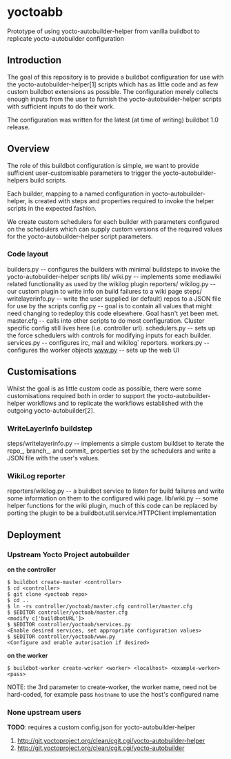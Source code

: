# yoctoabb
Prototype of using yocto-autobuilder-helper from vanilla buildbot to replicate yocto-autobuilder configuration

## Introduction
The goal of this repository is to provide a buildbot configuration for use with
the yocto-autobuilder-helper[1] scripts which has as little code and as few
custom buildbot extensions as possible. The configuration merely collects
enough inputs from the user to furnish the yocto-autobuilder-helper scripts
with sufficient inputs to do their work.

The configuration was written for the latest (at time of writing) buildbot 1.0
release.

## Overview
The role of this buildbot configuration is simple, we want to provide
sufficient user-customisable parameters to trigger the yocto-autobuilder-helpers
build scripts.

Each builder, mapping to a named configuration in yocto-autobuilder-helper, is
created with steps and properties required to invoke the helper scripts in the
expected fashion.

We create custom schedulers for each builder with parameters configured on the
schedulers which can supply custom versions of the required values for the
yocto-autobuilder-helper script parameters.

### Code layout
builders.py -- configures the builders with minimal buildsteps to invoke the yocto-autobuilder-helper scripts
lib/
  wiki.py -- implements some mediawiki related functionality as used by the wikilog plugin
reporters/
  wikilog.py -- our custom plugin to write info on build failures to a wiki page
steps/
  writelayerinfo.py -- write the user supplied (or default) repos to a JSON file for use by the scripts
config.py -- goal is to contain all values that might need changing to redeploy this code elsewhere. Goal hasn't yet been met.
master.cfg -- calls into other scripts to do most configuration. Cluster specific config still lives here (i.e. controller url).
schedulers.py -- sets up the force schedulers with controls for modifying inputs for each builder.
services.py -- configures irc, mail and wikilog` reporters.
workers.py -- configures the worker objects
www.py -- sets up the web UI

## Customisations
Whilst the goal is as little custom code as possible, there were some
customisations required both in order to support the yocto-autobuilder-helper
workflows and to replicate the workflows established with the outgoing
yocto-autobuilder[2].

### WriteLayerInfo buildstep
steps/writelayerinfo.py -- implements a simple custom buildset to iterate the
repo_, branch_, and commit_ properties set by the schedulers and write a JSON
file with the user's values.

### WikiLog reporter
reporters/wikilog.py -- a buildbot service to listen for build failures and
write some information on them to the configured wiki page.
lib/wiki.py -- some helper functions for the wiki plugin, much of this code can
be replaced by porting the plugin to be a buildbot.util.service.HTTPClient
implementation

## Deployment
### Upstream Yocto Project autobuilder
__on the controller__
```
$ buildbot create-master <controller>
$ cd <controller>
$ git clone <yoctoab repo>
$ cd ..
$ ln -rs controller/yoctoab/master.cfg controller/master.cfg
$ $EDITOR controller/yoctoab/master.cfg
<modify c['buildbotURL']>
$ $EDITOR controller/yoctoab/services.py
<Enable desired services, set appropriate configuration values>
$ $EDITOR controller/yoctoab/www.py
<Configure and enable autorisation if desired>
```

__on the worker__
```
$ buildbot-worker create-worker <worker> <localhost> <example-worker> <pass>
```

NOTE: the 3rd parameter to create-worker, the worker name, need not be
hard-coded, for example pass `hostname` to use the host's configured name

### None upstream users
__TODO__: requires a custom config.json for yocto-autobuilder-helper

1. http://git.yoctoproject.org/clean/cgit.cgi/yocto-autobuilder-helper
2. http://git.yoctoproject.org/clean/cgit.cgi/yocto-autobuilder

